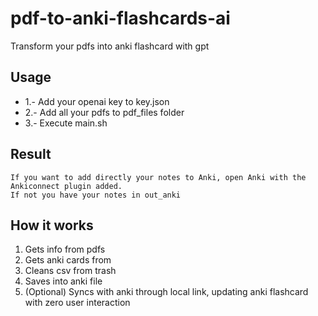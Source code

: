 # pdf-to-anki-flashcards-ai
Transform your pdfs into anki flashcard with gpt

## Usage
- 1.- Add your openai key to key.json
- 2.- Add all your pdfs to pdf_files folder
- 3.- Execute main.sh

## Result
    If you want to add directly your notes to Anki, open Anki with the Ankiconnect plugin added.
    If not you have your notes in out_anki

## How it works

1. Gets info from pdfs
2. Gets anki cards from 
3. Cleans csv from trash
4. Saves into anki file
5. (Optional) Syncs with anki through local link, updating anki flashcard with zero user interaction
